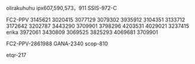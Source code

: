 olirakuhuhu
ipx607,590,573，911
SSIS-972-C

FC2-PPV
3145621 3020415 3077129 3079302 3935912 3104351 3133712 3172642 3202787 3443290 3709901 3798296 4203531 4029021
3237415 erika 3972061  3430809 3069525 3825293
4069681 3709901

FC2-PPV-2861988
GANA-2340
scop-810

etqr-217